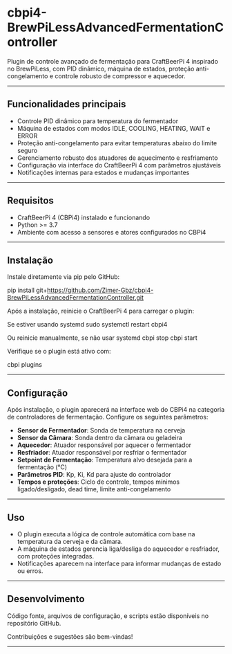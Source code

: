 # cbpi4-BrewPiLessAdvancedFermentationController

Plugin de controle avançado de fermentação para CraftBeerPi 4 inspirado no BrewPiLess, com PID dinâmico, máquina de estados, proteção anti-congelamento e controle robusto de compressor e aquecedor.

---

## Funcionalidades principais

- Controle PID dinâmico para temperatura do fermentador
- Máquina de estados com modos IDLE, COOLING, HEATING, WAIT e ERROR
- Proteção anti-congelamento para evitar temperaturas abaixo do limite seguro
- Gerenciamento robusto dos atuadores de aquecimento e resfriamento
- Configuração via interface do CraftBeerPi 4 com parâmetros ajustáveis
- Notificações internas para estados e mudanças importantes

---

## Requisitos

- CraftBeerPi 4 (CBPi4) instalado e funcionando
- Python >= 3.7
- Ambiente com acesso a sensores e atores configurados no CBPi4

---

## Instalação

Instale diretamente via pip pelo GitHub:

pip install git+https://github.com/Zimer-Gbz/cbpi4-BrewPiLessAdvancedFermentationController.git



Após a instalação, reinicie o CraftBeerPi 4 para carregar o plugin:

Se estiver usando systemd
sudo systemctl restart cbpi4

Ou reinicie manualmente, se não usar systemd
cbpi stop
cbpi start


Verifique se o plugin está ativo com:

cbpi plugins


---

## Configuração

Após instalação, o plugin aparecerá na interface web do CBPi4 na categoria de controladores de fermentação. Configure os seguintes parâmetros:

- **Sensor de Fermentador**: Sonda de temperatura na cerveja
- **Sensor da Câmara**: Sonda dentro da câmara ou geladeira
- **Aquecedor**: Atuador responsável por aquecer o fermentador
- **Resfriador**: Atuador responsável por resfriar o fermentador
- **Setpoint de Fermentação**: Temperatura alvo desejada para a fermentação (°C)
- **Parâmetros PID**: Kp, Ki, Kd para ajuste do controlador
- **Tempos e proteções**: Ciclo de controle, tempos mínimos ligado/desligado, dead time, limite anti-congelamento

---

## Uso

- O plugin executa a lógica de controle automática com base na temperatura da cerveja e da câmara.
- A máquina de estados gerencia liga/desliga do aquecedor e resfriador, com proteções integradas.
- Notificações aparecem na interface para informar mudanças de estado ou erros.

---

## Desenvolvimento

Código fonte, arquivos de configuração, e scripts estão disponíveis no repositório GitHub.

Contribuições e sugestões são bem-vindas!

---